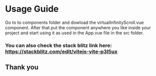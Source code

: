 # Usage Guide

Go to to components folder and dowload the virtualInfinityScroll.vue component. After that put the component anywhere you like inside your project and start using it as used in the App.vue file in the src folder. 

### You can also check the stack blitz link here: https://stackblitz.com/edit/vitejs-vite-p3l5ux

## Thank you

